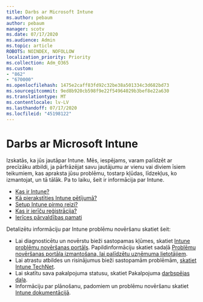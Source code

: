 ```yaml
---
title: Darbs ar Microsoft Intune
ms.author: pebaum
author: pebaum
manager: scotv
ms.date: 07/17/2020
ms.audience: Admin
ms.topic: article
ROBOTS: NOINDEX, NOFOLLOW
localization_priority: Priority
ms.collection: Adm_O365
ms.custom:
- "862"
- "670000"
ms.openlocfilehash: 1475e2caff83fd92c32be38a501334c3d682bd73
ms.sourcegitcommit: 9ed8b920cb598f9e22f54964029b3bef8e22a630
ms.translationtype: MT
ms.contentlocale: lv-LV
ms.lasthandoff: 07/17/2020
ms.locfileid: "45198122"
---
```

# <a name="working-with-microsoft-intune"></a>Darbs ar Microsoft Intune

Izskatās, ka jūs jautāpar Intune. Mēs, iespējams, varam palīdzēt ar precīzāku atbildi, ja pārfrāzējat savu jautājumu ar vienu vai diviem īsiem teikumiem, kas apraksta jūsu problēmu, tostarp kļūdas, līdzekļus, ko izmantojat, un tā tālāk. Pa to laiku, šeit ir informācija par Intune.

- [Kas ir Intune?](https://docs.microsoft.com/intune/what-is-intune)
- [Kā pierakstīties Intune pētījumā?](https://docs.microsoft.com/intune/free-trial-sign-up)
- [Setup Intune pirmo reizi?](https://docs.microsoft.com/intune/setup-steps)
- [Kas ir ierīču reģistrācija?](https://docs.microsoft.com/intune/device-enrollment)
- [Ierīces pārvaldības pamati](https://docs.microsoft.com/mem/intune/fundamentals/)

Detalizētu informāciju par Intune problēmu novēršanu skatiet šeit:

- Lai diagnosticētu un novērstu bieži sastopamas kļūmes, skatiet [Intune problēmu novēršanas portāls](https://aka.ms/intunetroubleshooting). Papildinformāciju skatiet sadaļā [Problēmu novēršanas portāla izmantošana, lai palīdzētu uzņēmuma lietotājiem](https://docs.microsoft.com/intune/help-desk-operators).
- Lai atrastu atbildes un risinājumus bieži sastopamām problēmām, [skatiet Intune TechNet](https://aka.ms/intuneforums).
- Lai skatītu sava pakalpojuma statusu, skatiet Pakalpojuma [darbspējas daļa](https://portal.office.com/AdminPortal/Home#/servicehealth).
- Informāciju par plānošanu, padomiem un problēmu novēršanu skatiet [Intune dokumentācijā](https://docs.microsoft.com/intune/).